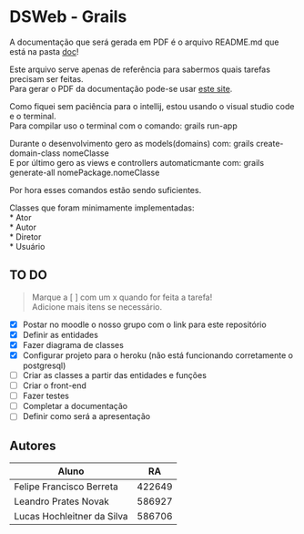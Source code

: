 # DSWeb - Grails  

A documentação que será gerada em PDF é o arquivo README.md que está na pasta [doc](https://github.com/LeandroNovak/dsweb-grails/tree/master/doc)!  

Este arquivo serve apenas de referência para sabermos quais tarefas precisam ser feitas.  
Para gerar o PDF da documentação pode-se usar [este site](http://www.markdowntopdf.com/).  

Como fiquei sem paciência para o intellij, estou usando o visual studio code e o terminal.  
Para compilar uso o terminal com o comando: grails run-app  

Durante o desenvolvimento gero as models(domains) com: grails create-domain-class nomeClasse  
E por último gero as views e controllers automaticmante com: grails generate-all nomePackage.nomeClasse  

Por hora esses comandos estão sendo suficientes.

Classes que foram minimamente implementadas:  
    * Ator  
    * Autor  
    * Diretor  
    * Usuário  

## TO DO  
> Marque a [ ] com um x quando for feita a tarefa!  
> Adicione mais itens se necessário.  

- [x] Postar no moodle o nosso grupo com o link para este repositório  
- [x] Definir as entidades  
- [x] Fazer diagrama de classes  
- [x] Configurar projeto para o heroku (não está funcionando corretamente o postgresql)  
- [ ] Criar as classes a partir das entidades e funções  
- [ ] Criar o front-end  
- [ ] Fazer testes  
- [ ] Completar a documentação  
- [ ] Definir como será a apresentação  

## Autores  

Aluno | RA  
------------ | ------------  
Felipe Francisco Berreta | 422649  
Leandro Prates Novak  | 586927  
Lucas Hochleitner da Silva | 586706  

